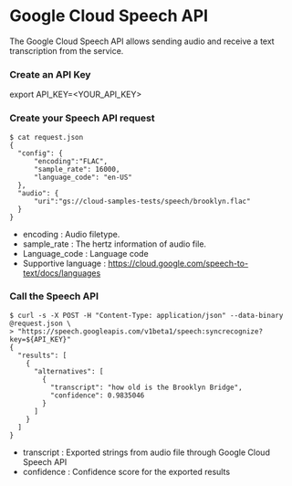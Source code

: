 # Google Cloud Speech API

The Google Cloud Speech API allows sending audio and receive a text transcription from the service.


### Create an API Key

export API_KEY=<YOUR_API_KEY>


### Create your Speech API request

```
$ cat request.json
{
  "config": {
      "encoding":"FLAC",
      "sample_rate": 16000,
      "language_code": "en-US"
  },
  "audio": {
      "uri":"gs://cloud-samples-tests/speech/brooklyn.flac"
  }
}
```
* encoding      : Audio filetype.
* sample_rate   : The hertz information of audio file.
* Language_code : Language code
* Supportive language : https://cloud.google.com/speech-to-text/docs/languages


### Call the Speech API

```
$ curl -s -X POST -H "Content-Type: application/json" --data-binary @request.json \
> "https://speech.googleapis.com/v1beta1/speech:syncrecognize?key=${API_KEY}"
{
  "results": [
    {
      "alternatives": [
        {
          "transcript": "how old is the Brooklyn Bridge",
          "confidence": 0.9835046
        }
      ]
    }
  ]
}
```

* transcript : Exported strings from audio file through Google Cloud Speech API
* confidence : Confidence score for the exported results
